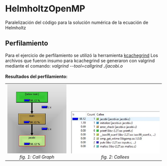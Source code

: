# HelmholtzOpenMP
Paralelización del código para la solución numérica de la ecuación de Helmholtz

## Perfilamiento ## 

Para el ejercicio de perfilamiento se utilizó la herramienta <a href="https://sourceforge.net/projects/qcachegrindwin/">kcachegrind</a> Los archivos que fueron insumo para kcachegrind se generaron con valgrind mediante el comando: <i>valgrind --tool=callgrind ./jacobi.o</i>
<br>
<br>
<b>Resultados del perfilamiento:</b><br>
<table>
<tr valign="bottom" style="vertical-align:bottom; text-align:center">
<td>
<img src="./img/jacobi2.JPG"/><br>
<i>fig. 1: Call Graph</i>
</td>
<td>
<img src="./img/jacobi3.JPG"/><br>
<i>fig. 2: Callees</i>
</td>
</tr>
</table>